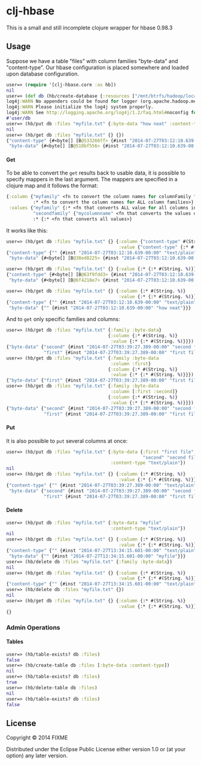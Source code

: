 # clj-hbase

This is a small and still incomplete clojure wrapper for hbase 0.98.3

## Usage
Suppose we have a table "files" with column families "byte-data" and "content-type".
Our hbase configuration is placed somewhere and loaded upon database configuration.

```clojure
user=> (require '[clj-hbase.core :as hb])
nil
user=> (def db (hb/create-database {:resources ["/mnt/btrfs/hadoop/local/hbase-0.98.3-hadoop2/conf/hbase-site.xml"]}))
log4j:WARN No appenders could be found for logger (org.apache.hadoop.metrics2.lib.MutableMetricsFactory).
log4j:WARN Please initialize the log4j system properly.
log4j:WARN See http://logging.apache.org/log4j/1.2/faq.html#noconfig for more info.
#'user/db
user=> (hb/put db :files "myfile.txt" {:byte-data "how neat" :content-type "text/plain"})
nil
user=> (hb/get db :files "myfile.txt" {} {})
{"content-type" {#<byte[] [B@533266ff> {#inst "2014-07-27T03:12:10.639-00:00" #<byte[] [B@172c0b49>}},
 "byte-data" {#<byte[] [B@510bf556> {#inst "2014-07-27T03:12:10.639-00:00" #<byte[] [B@2f5a7d38>}}}
```

#### Get

To be able to convert the `get` results back to usable data, it is possible to specify mappers in the last argument. The
mappers are specified in a clojure map and it follows the format:

```clojure
{:column {"myfamily" <fn to convert the column names for columnFamily "myfamily">
          :* <fn to convert the column names for ALL column families>}
 :values {"myfamily" {:* <fn that converts ALL value for all columns in "myfamily">}
          "secondfamily" {"mycolumnname" <fn that converts the values of family "secondfamily" in the column "mycolumn". The column name is matched AFTER it was converted by the column name mapper.>
          :* {:* <fn that converts all values>}
```

It works like this:

```clojure
user=> (hb/get db :files "myfile.txt" {} {:column {"content-type" #(String. %)}
                                          :value {"content-type" {:* #(String. %)}}})
{"content-type" {"" {#inst "2014-07-27T03:12:10.639-00:00" "text/plain"}},
 "byte-data" {#<byte[] [B@38ed8225> {#inst "2014-07-27T03:12:10.639-00:00" #<byte[] [B@78c53110>}}}

user=> (hb/get db :files "myfile.txt" {} {:value {:* {:* #(String. %)}}})
{"content-type" {#<byte[] [B@63f9fdd3> {#inst "2014-07-27T03:12:10.639-00:00" "text/plain"}},
 "byte-data" {#<byte[] [B@6f4218e7> {#inst "2014-07-27T03:12:10.639-00:00" "how neat"}}}

user=> (hb/get db :files "myfile.txt" {} {:column {:* #(String. %)}
                                          :value {:* {:* #(String. %)}}})
{"content-type" {"" {#inst "2014-07-27T03:12:10.639-00:00" "text/plain"}},
 "byte-data" {"" {#inst "2014-07-27T03:12:10.639-00:00" "how neat"}}}
```

And to `get` only specific families and columns:

```clojure
user=> (hb/get db :files "myfile.txt" {:family :byte-data}
                                      {:column {:* #(String. %)}
                                       :value {:* {:* #(String. %)}}})
{"byte-data" {"second" {#inst "2014-07-27T03:39:27.389-00:00" "second file"},
              "first" {#inst "2014-07-27T03:39:27.389-00:00" "first file"}}}
user=> (hb/get db :files "myfile.txt" {:family :byte-data
                                       :column :first}
                                      {:column {:* #(String. %)}
                                       :value {:* {:* #(String. %)}}})
{"byte-data" {"first" {#inst "2014-07-27T03:39:27.389-00:00" "first file"}}}
user=> (hb/get db :files "myfile.txt" {:family :byte-data
                                       :column [:first :second]}
                                      {:column {:* #(String. %)}
                                       :value {:* {:* #(String. %)}}})
{"byte-data" {"second" {#inst "2014-07-27T03:39:27.389-00:00" "second file"},
              "first" {#inst "2014-07-27T03:39:27.389-00:00" "first file"}}}
```

#### Put

It is also possible to `put` several columns at once:

```clojure
user=> (hb/put db :files "myfile.txt" {:byte-data {:first "first file"
                                                   "second" "second file"}
                                       :content-type "text/plain"})
nil
user=> (hb/get db :files "myfile.txt" {} {:column {:* #(String. %)}
                                          :value {:* {:* #(String. %)}}})
{"content-type" {"" {#inst "2014-07-27T03:39:27.389-00:00" "text/plain"}},
 "byte-data" {"second" {#inst "2014-07-27T03:39:27.389-00:00" "second file"},
              "first" {#inst "2014-07-27T03:39:27.389-00:00" "first file"}}}
```

#### Delete

```clojure
user=> (hb/put db :files "myfile.txt" {:byte-data "myfile"
                                       :content-type "text/plain"})
nil
user=> (hb/get db :files "myfile.txt" {} {:column {:* #(String. %)}
                                          :value {:* {:* #(String. %)}}})
{"content-type" {"" {#inst "2014-07-27T13:34:15.601-00:00" "text/plain"}},
 "byte-data" {"" {#inst "2014-07-27T13:34:15.601-00:00" "myfile"}}}
user=> (hb/delete db :files "myfile.txt" {:family :byte-data})
nil
user=> (hb/get db :files "myfile.txt" {} {:column {:* #(String. %)}
                                          :value {:* {:* #(String. %)}}})
{"content-type" {"" {#inst "2014-07-27T13:34:15.601-00:00" "text/plain"}}}
user=> (hb/delete db :files "myfile.txt" {})
nil
user=> (hb/get db :files "myfile.txt" {} {:column {:* #(String. %)}
                                          :value {:* {:* #(String. %)}}})
{}
```

### Admin Operations

#### Tables

```clojure
user=> (hb/table-exists? db :files)
false
user=> (hb/create-table db :files [:byte-data :content-type])
nil
user=> (hb/table-exists? db :files)
true
user=> (hb/delete-table db :files)
nil
user=> (hb/table-exists? db :files)
false
```

## License

Copyright © 2014 FIXME

Distributed under the Eclipse Public License either version 1.0 or (at
your option) any later version.

